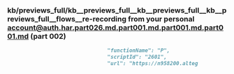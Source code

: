 ### kb/previews_full/kb__previews_full__kb__previews_full__kb__previews_full__flows__re-recording from your personal account@auth.har.part026.md.part001.md.part001.md.part001.md (part 002)

```md
                                "functionName": "P",
                                "scriptId": "2601",
                                "url": "https://n958200.alteg
```

```

